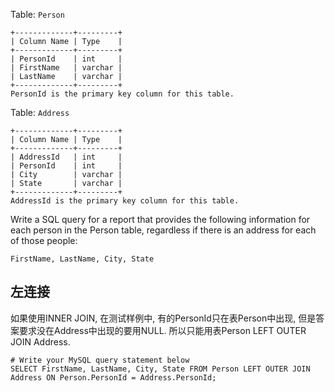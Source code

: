 Table: `Person`

```
+-------------+---------+
| Column Name | Type    |
+-------------+---------+
| PersonId    | int     |
| FirstName   | varchar |
| LastName    | varchar |
+-------------+---------+
PersonId is the primary key column for this table.
```

Table: `Address`

```
+-------------+---------+
| Column Name | Type    |
+-------------+---------+
| AddressId   | int     |
| PersonId    | int     |
| City        | varchar |
| State       | varchar |
+-------------+---------+
AddressId is the primary key column for this table.
```

 

Write a SQL query for a report that provides the following information for each person in the Person table, regardless if there is an address for each of those people:

```
FirstName, LastName, City, State
```

## 左连接

如果使用INNER JOIN, 在测试样例中, 有的PersonId只在表Person中出现, 但是答案要求没在Address中出现的要用NULL. 所以只能用表Person LEFT OUTER JOIN Address.

```mysql
# Write your MySQL query statement below
SELECT FirstName, LastName, City, State FROM Person LEFT OUTER JOIN Address ON Person.PersonId = Address.PersonId;
```

